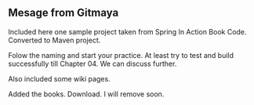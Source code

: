 Mesage from Gitmaya
-------------------

Included here one sample project taken from Spring In Action Book Code.
Converted to Maven  project.

Folow the naming and start your practice. At least try to test and build 
successfully till Chapter 04.
We can discuss further.

Also included some wiki pages.

Added the books. Download. I will remove soon.
